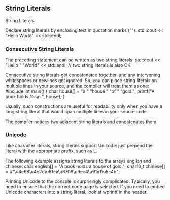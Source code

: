 ## String Literals

String Literals

Declare string literals by enclosing text in quotation marks ("").
std::cout << "Hello World" << std::endl;







### Consecutive String Literals
The preceding statement can be written as two string literals:
std::cout << "Hello "
"World" << std::endl; // two string literals is also OK


Consecutive string literals get concatenated together, and any intervening whitespaces or newlines get ignored. So, you can place string literals on multiple lines in your source, and the compiler will treat them as one:
#include <cstdio>
int main() {
char house[] = "a "
"house "
"of " "gold.";
printf("A book holds %s\n ", house);
}

Usually, such constructions are useful for readability only when you
have a long string literal that would span multiple lines in your source code.








The compiler notices two adjacent string literals and concatenates them.



### Unicode
Like character literals, string literals support Unicode: just prepend the literal with the appropriate prefix, such as L.


The following example assigns string literals to the arrays english and chinese:
char english[] = "A book holds a house of gold.";
char16_t chinese[] = u"\u4e66\u4e2d\u81ea\u6709\u9ec4\u91d1\u5c4b";

Printing Unicode to the console is surprisingly complicated. Typically, you need to ensure that the correct code page is selected. If you need to embed Unicode characters into a string literal, look at
wprintf in the <cwchar> header.
